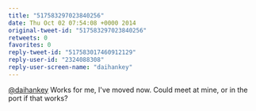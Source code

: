 ```yaml
---
title: "517583297023840256"
date: Thu Oct 02 07:54:08 +0000 2014
original-tweet-id: "517583297023840256"
retweets: 0
favorites: 0
reply-tweet-id: "517583017460912129"
reply-user-id: "2324088308"
reply-user-screen-name: "daihankey"
---
```

<a href="https://twitter.com/daihankey">@daihankey</a> Works for me, I've moved now. Could meet at mine, or in the port if that works?

